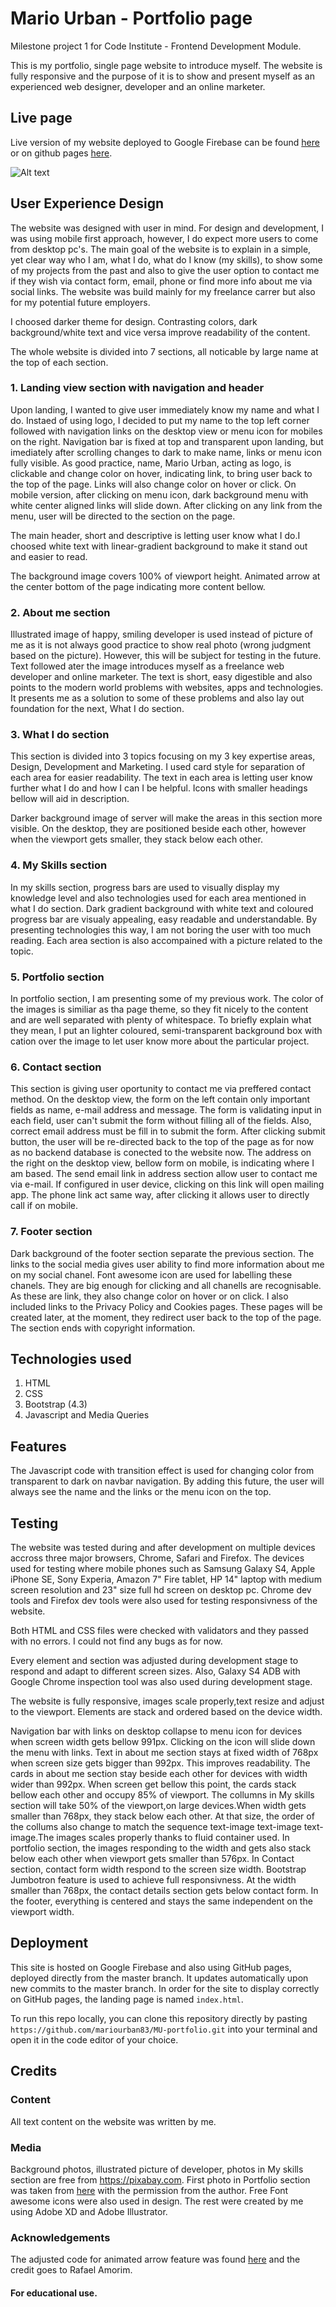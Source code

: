 # Mario Urban - Portfolio page
Milestone project 1 for Code Institute - Frontend Development Module.

This is my portfolio, single page website to introduce myself. The website is fully responsive and the purpose of it is to show and present myself as an experienced web designer, developer and an online marketer.


## Live page
Live version of my website deployed to  Google Firebase can be found [here](https://mariourban.net/) or on github pages [here](https://mariourban83.github.io/MU-portfolio/).

![Alt text](assets/images/mario-urban.png?raw=true "Mario Urban portfolio")


## User Experience Design

The website was designed with user in mind. For design and development, I was using mobile first approach, however, I do expect more users to come from desktop pc's. The main goal of the website is to explain in a simple, yet clear way who I am, what I do, what do I know (my skills), to show some of my projects from the past and also to give the user option to contact me if they wish via contact form, email, phone or find more info about me via social links. 
The website was build mainly for my freelance carrer but also for my potential future employers.

I choosed darker theme for design. Contrasting colors, dark background/white text and vice versa improve readability of the content.

The whole website is divided into 7 sections, all noticable by large name at the top of each section.

### 1. Landing view section with navigation and header
Upon landing, I wanted to give user immediately know my name and what I do. Instaed of using logo, I decided to put my name to the top left corner followed with navigation links on the desktop view or menu icon for mobiles on the right. Navigation bar is fixed at top and transparent upon landing, but imediately after scrolling changes to dark to make name, links or menu icon fully visible.
As good practice, name, Mario Urban, acting as logo, is clickable and change color on hover, indicating link, to bring user back to the top of the page. Links will also change color on hover or click.
On mobile version, after clicking on menu icon, dark background menu with white center aligned links will slide down.
After clicking on any link from the menu, user will be directed to the section on the page.

The main header, short and descriptive is letting user know what I do.I choosed white text with linear-gradient background to make it stand out and easier to read.

The background image covers 100% of viewport height. Animated arrow at the center bottom of the page indicating more content bellow.

### 2. About me section
Illustrated image of happy, smiling developer is used instead of picture of me as it is not always good practice to show real photo (wrong judgment based on the picture). However, this will be subject for testing in the future.
Text followed ater the image introduces myself as a freelance web developer and online marketer. The text is short, easy digestible and also points to the modern world problems with websites, apps and technologies. It presents me as a solution to some of these problems and also lay out foundation for the next, What I do section.

### 3. What I do section
This section is divided into 3 topics focusing on my 3 key expertise areas, Design, Development and Marketing. I used card style for separation of each area for easier readability. The text in each area is letting user know further what I do and how I can I be helpful. Icons with smaller headings bellow will aid in description.

Darker background image of server will make the areas in this section more visible. On the desktop, they are positioned beside each other, however when the viewport gets smaller, they stack below each other.

### 4. My Skills section
In my skills section, progress bars are used to visually display my knowledge level and also technologies used for each area mentioned in what I do section. Dark gradient background with white text and coloured progress bar are visualy appealing, easy readable and understandable. By presenting technologies this way, I am not boring the user with too much reading. Each area section is also accompained with a picture related to the topic.

### 5. Portfolio section
In portfolio section, I am presenting some of my previous work. The color of the images is similiar as tha page theme, so they fit nicely to the content and are well separated with plenty of whitespace. To briefly explain what they mean, I put an lighter coloured, semi-transparent background box with cation over the image to let user know more about the particular project.

### 6. Contact section 
This section is giving user oportunity to contact me via preffered contact method. On the desktop view, the form on the left contain only important fields as name, e-mail address and message. The form is validating input in each field, user can't submit the form without filling all of the fields. Also, correct email address must be fill in to submit the form. After clicking submit button, the user will be re-directed back to the top of the page as for now as no backend database is conected to the website now.
The address on the right on the desktop view, bellow form on mobile, is indicating where I am based. The send email link in address section allow user to contact me via e-mail. If configured in user device, clicking on this link will open mailing app. The phone link act same way, after clicking it allows user to directly call if on mobile.

### 7. Footer section
Dark background of the footer section separate the previous section. The links to the social media gives user ability to find more information about me on my social chanel. Font awesome icon are used for labelling these chanels. They are big enough for clicking and all chanells are recognisable. As these are link, they also change color on hover or on click.
I also included links to the Privacy Policy and Cookies pages. These pages will be created later, at the moment, they redirect user back to the top of the page. The section ends with copyright information.

## Technologies used 
1. HTML
2. CSS
3. Bootstrap (4.3)
4. Javascript and Media Queries

## Features
The Javascript code with transition effect is used for changing color from transparent to dark on navbar navigation. By adding this future, the user will always see the name and the links or the menu icon on the top.

## Testing
The website was tested during and after development on multiple devices accross three major browsers, Chrome, Safari and Firefox.
The devices used for testing where mobile phones such as Samsung Galaxy S4, Apple iPhone SE, Sony Experia, Amazon 7" Fire tablet, HP 14" laptop with medium screen resolution and 23" size full hd screen on desktop pc. 
Chrome dev tools and Firefox dev tools were also used for testing responsivness of the website.

Both HTML and CSS files were checked with validators and they passed with no errors.
I could not find any bugs as for now.

Every element and section was adjusted during development stage to respond and adapt to different screen sizes.
Also, Galaxy S4 ADB with Google Chrome inspection tool was also used during development stage.

The website is fully responsive, images scale properly,text resize and adjust to the viewport. Elements are stack and ordered based on the device width. 

Navigation bar with links on desktop collapse to menu icon for devices when screen width gets bellow 991px.
Clicking on the icon will slide down the menu with links.
Text in about me section stays at fixed width of 768px when screen size gets bigger than 992px. This improves readability.
The cards in about me section stay beside each other for devices with width wider than 992px. When screen get bellow this point, the cards stack bellow each other and occupy 85% of viewport.
The collumns in My skills section will take 50% of the viewport,on large devices.When width gets smaller than 768px, they stack below each other. At that size, the order of the collums also change to match the sequence text-image text-image text-image.The images scales properly thanks to fluid container used.
In portfolio section, the images responding to the width and gets also stack below each other when viewport gets smaller than 576px.
In Contact section, contact form width respond to the screen size width. Bootstrap Jumbotron feature is used to achieve full responsivness. At the width smaller than 768px, the contact details section gets below contact form.
In the footer, everything is centered and stays the same independent on the viewport width.

## Deployment
This site is hosted on Google Firebase and also using GitHub pages, deployed directly from the master branch. It updates  automatically upon new commits to the master branch. In order for the site to display correctly on GitHub pages, the landing page is named `index.html`.

To run this repo locally, you can clone this repository directly by pasting `https://github.com/mariourban83/MU-portfolio.git` into your terminal and open it in the code editor of your choice.

## Credits

### Content
All text content on the website was written by me. 

### Media
Background photos, illustrated picture of developer, photos in My skills section are free from https://pixabay.com. 
First photo in Portfolio section was taken from [here](http://www.winnickimarek.com/) with the permission from the author. Free Font awesome icons were also used in design. The rest were created by me using Adobe XD and Adobe Illustrator.

### Acknowledgements
The adjusted code for animated arrow feature was found [here](https://codepen.io/raf187/pen/BvgGRQ) and the credit goes to Rafael Amorim.

#### For educational use.